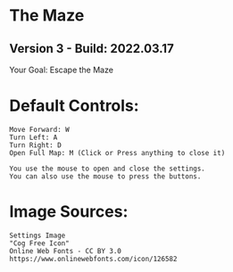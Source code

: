# The Maze
## Version 3 - Build: 2022.03.17

Your Goal: Escape the Maze

# Default Controls:
    Move Forward: W
    Turn Left: A
    Turn Right: D
    Open Full Map: M (Click or Press anything to close it)

    You use the mouse to open and close the settings.
    You can also use the mouse to press the buttons.

# Image Sources:
    Settings Image
    "Cog Free Icon"
    Online Web Fonts - CC BY 3.0
    https://www.onlinewebfonts.com/icon/126582